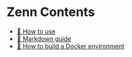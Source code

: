 # Zenn Contents

* [📘 How to use](https://zenn.dev/zenn/articles/zenn-cli-guide)
* [📘 Markdown guide](https://zenn.dev/zenn/articles/markdown-guide)
* [📘 How to build a Docker environment](https://zenn.dev/hiroya_w/articles/9f16c1eb2a8c7a3d8c26)
